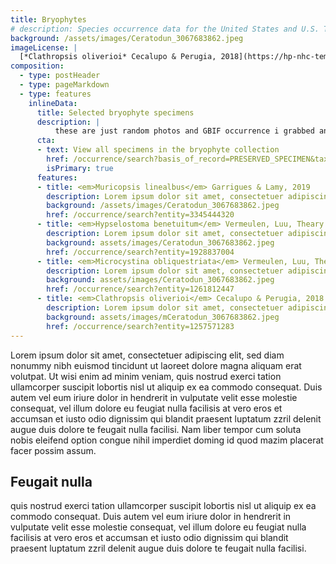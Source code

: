 ```yaml
---
title: Bryophytes
# description: Species occurrence data for the United States and U.S. Territories.
background: /assets/images/Ceratodun_3067683862.jpeg
imageLicense: |
  [*Clathropsis oliverioi* Cecalupo & Perugia, 2018](https://hp-nhc-template.gbif-staging.org/occurrence/search?entity=1934844392) Collected in Papua New Guinea licensed under [CC-BY-4.0](http://creativecommons.org/licenses/by-nc-nd/4.0)
composition:
  - type: postHeader
  - type: pageMarkdown
  - type: features
    inlineData:
      title: Selected bryophyte specimens
      description: |
          these are just random photos and GBIF occurrence i grabbed and they do not match but should 
      cta:
      - text: View all specimens in the bryophyte collection
        href: /occurrence/search?basis_of_record=PRESERVED_SPECIMEN&taxonKey=35
        isPrimary: true
      features: 
      - title: <em>Muricopsis linealbus</em> Garrigues & Lamy, 2019
        description: Lorem ipsum dolor sit amet, consectetuer adipiscing elit, sed diam nonummy nibh euismod.
        background: /assets/images/Ceratodun_3067683862.jpeg 
        href: /occurrence/search?entity=3345444320
      - title: <em>Hypselostoma benetuitum</em> Vermeulen, Luu, Theary & Anker, 2019
        description: Lorem ipsum dolor sit amet, consectetuer adipiscing elit, sed diam nonummy nibh euismod.
        background: assets/images/Ceratodun_3067683862.jpeg
        href: /occurrence/search?entity=1928837004
      - title: <em>Microcystina obliquestriata</em> Vermeulen, Luu, Theary & Anker, 2019
        description: Lorem ipsum dolor sit amet, consectetuer adipiscing elit, sed diam nonummy nibh euismod.
        background: assets/images/Ceratodun_3067683862.jpeg
        href: /occurrence/search?entity=1261812447
      - title: <em>Clathropsis oliverioi</em> Cecalupo & Perugia, 2018
        description: Lorem ipsum dolor sit amet, consectetuer adipiscing elit, sed diam nonummy nibh euismod.
        background: assets/images/mCeratodun_3067683862.jpeg
        href: /occurrence/search?entity=1257571283
---
```


Lorem ipsum dolor sit amet, consectetuer adipiscing elit, sed diam nonummy nibh euismod tincidunt ut laoreet dolore magna aliquam erat volutpat. Ut wisi enim ad minim veniam, quis nostrud exerci tation ullamcorper suscipit lobortis nisl ut aliquip ex ea commodo consequat. Duis autem vel eum iriure dolor in hendrerit in vulputate velit esse molestie consequat, vel illum dolore eu feugiat nulla facilisis at vero eros et accumsan et iusto odio dignissim qui blandit praesent luptatum zzril delenit augue duis dolore te feugait nulla facilisi. Nam liber tempor cum soluta nobis eleifend option congue nihil imperdiet doming id quod mazim placerat facer possim assum. 

## Feugait nulla
quis nostrud exerci tation ullamcorper suscipit lobortis nisl ut aliquip ex ea commodo consequat. Duis autem vel eum iriure dolor in hendrerit in vulputate velit esse molestie consequat, vel illum dolore eu feugiat nulla facilisis at vero eros et accumsan et iusto odio dignissim qui blandit praesent luptatum zzril delenit augue duis dolore te feugait nulla facilisi.
